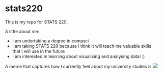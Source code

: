 # stats220

This is my repo for STATS 220. 

A little about me:

- I am undertaking a degree in compsci
- I am taking STATS 220 because I think it will teach me valuable skills that I will use in the future
- I am interested in learning about visualising and analysing data! :)

A meme that captures how I currently feel about my university studies is ![](https://c.tenor.com/8druEACXtX8AAAAd/tenor.gif)

